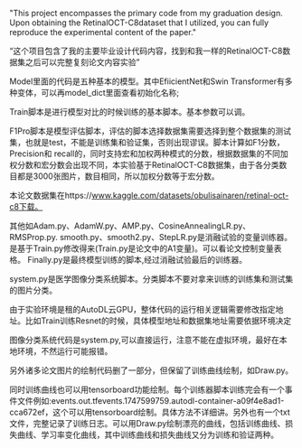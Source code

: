 "This project encompasses the primary code from my graduation design. Upon obtaining the RetinalOCT-C8dataset that I utilized, you can fully reproduce the experimental content of the paper."

“这个项目包含了我的主要毕业设计代码内容，找到和我一样的RetinalOCT-C8数据集之后可以完整复刻论文内容实验”

Model里面的代码是五种基本的模型。其中EfiicientNet和Swin Transformer有多种变体，可以再model_dict里面查看初始化名称;

Train脚本是进行模型对比的时候训练的基本脚本。基本参数可以调。

F1Pro脚本是模型评估脚本，评估的脚本选择数据集需要选择到整个数据集的测试集，也就是test，不能是训练集和验证集，否则出现谬误。脚本计算如F1分数，Precision和 recall的，同时支持宏和加权两种模式的分数，根据数据集的不同加权分数和宏分数会出现不同，本实验基于RetinalOCT-C8数据集，由于各分类数目都是3000张图片，数目相同，所以加权分数等于宏分数。

本论文数据集在https://www.kaggle.com/datasets/obulisainaren/retinal-oct-c8下载。

其他如Adam.py、AdamW.py、AMP.py、CosineAnnealingLR.py、RMSProp.py. smooth.py、smooth2.py、StepLR.py是消融试验的变量训练器。是基于Train.py修改得来(Train.py是论文中的A1变量)。可以看论文控制变量表格。 Finally.py是最终模型训练的脚本,经过消融试验最后的训练器。

system.py是医学图像分类系统脚本。分类脚本不要对拿来训练的训练集和测试集的图片分类。

由于实验环境是租的AutoDL云GPU，整体代码的运行相关逻辑需要修改指定地址。比如Train训练Resnet的时候，具体模型地址和数据集地址需要依据环境决定

图像分类系统代码是system.py,可以直接运行，注意不能在虚拟环境，最好在本地环境，不然运行可能报错。

另外诸多论文图片的绘制代码删了一部分，但保留了训练曲线绘制，如Draw.py。

同时训练曲线也可以用tensorboard功能绘制。每个训练器脚本训练完会有一个事件文件例如:events.out.tfevents.1747599759.autodl-container-a09f4e8ad1-cca672ef，这个可以用tensorboard绘制。具体方法不详细讲。另外也有一个txt文件，完整记录了训练日志。可以用Draw.py绘制漂亮的曲线，包括训练曲线、损失曲线、学习率变化曲线，其中训练曲线和损失曲线又分为训练和验证两种。
